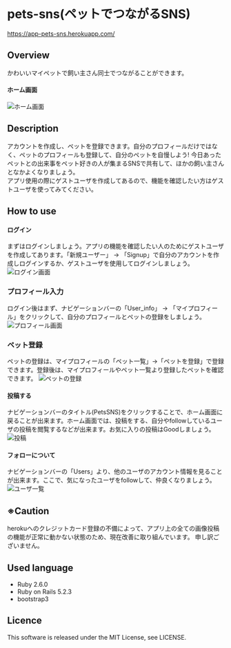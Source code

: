 pets-sns(ペットでつながるSNS)
====
https://app-pets-sns.herokuapp.com/

## Overview
かわいいマイペットで飼い主さん同士でつながることができます。

#### ホーム画面
![ホーム画面](https://user-images.githubusercontent.com/47558898/58639642-51790580-8332-11e9-8ea9-cf3dceb37675.PNG)

## Description
アカウントを作成し、ペットを登録できます。自分のプロフィールだけではなく、ペットのプロフィールも登録して、自分のペットを自慢しよう!
今日あったペットとの出来事をペット好きの人が集まるSNSで共有して、ほかの飼い主さんとなかよくなりましょう。  
アプリ使用の際にゲストユーザを作成してあるので、機能を確認したい方はゲストユーザを使ってみてください。

## How to use

#### ログイン
まずはログインしましょう。アプリの機能を確認したい人のためにゲストユーザを作成してあります。「新規ユーザー」 → 「Signup」で自分のアカウントを作成しログインするか、ゲストユーザを使用してログインしましょう。
![ログイン画面](https://user-images.githubusercontent.com/47558898/58640179-7c178e00-8333-11e9-95c1-96b673fd7c44.PNG)

### プロフィール入力
ログイン後はまず、ナビゲーションバーの「User_info」 → 「マイプロフィール」をクリックして、自分のプロフィールとペットの登録をしましょう。
![プロフィール画面](https://user-images.githubusercontent.com/47558898/58640348-d44e9000-8333-11e9-887c-db4e21cd6754.PNG)

### ペット登録
ペットの登録は、マイプロフィールの「ペット一覧」→「ペットを登録」で登録できます。登録後は、マイプロフィールやペット一覧より登録したペットを確認できます。
![ペットの登録](https://user-images.githubusercontent.com/47558898/58640625-71112d80-8334-11e9-88bd-395eceff8164.PNG)

#### 投稿する
ナビゲーションバーのタイトル(PetsSNS)をクリックすることで、ホーム画面に戻ることが出来ます。ホーム画面では、投稿をする、自分やfollowしているユーザの投稿を閲覧するなどが出来ます。お気に入りの投稿はGoodしましょう。
![投稿](https://user-images.githubusercontent.com/47558898/58673219-6d59c700-8385-11e9-8328-53bca3a82aea.PNG)


#### フォローについて
ナビゲーションバーの「Users」より、他のユーザのアカウント情報を見ることが出来ます。ここで、気になったユーザをfollowして、仲良くなりましょう。
![ユーザ一覧](https://user-images.githubusercontent.com/47558898/58673369-0852a100-8386-11e9-98c8-8027d069d3d8.PNG)


## ※Caution
herokuへのクレジットカード登録の不備によって、アプリ上の全ての画像投稿の機能が正常に動かない状態のため、現在改善に取り組んでいます。
申し訳ございません。

## Used language 
- Ruby 2.6.0 
- Ruby on Rails 5.2.3
- bootstrap3 

## Licence
This software is released under the MIT License, see LICENSE.
